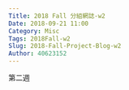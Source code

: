 ```yaml
---
Title: 2018 Fall 分組網誌-w2
Date: 2018-09-21 11:00
Category: Misc
Tags: 2018Fall-w2
Slug: 2018-Fall-Project-Blog-w2
Author: 40623152
---
```


第二週

<!-- PELICAN_END_SUMMARY -->


